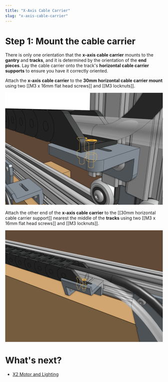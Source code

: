 ```yaml
---
title: "X-Axis Cable Carrier"
slug: "x-axis-cable-carrier"
---
```



# Step 1: Mount the cable carrier

There is only one orientation that the **x-axis cable carrier** mounts to the **gantry** and **tracks**, and it is determined by the orientation of the **end pieces**. Lay the cable carrier onto the track's **horizontal cable carrier supports** to ensure you have it correctly oriented.

Attach the **x-axis cable carrier** to the **30mm horizontal cable carrier mount** using two [[M3 x 16mm flat head screws]] and [[M3 locknuts]].

![Mount the x-axis cable carrier](_images/mount_x_cc_1.png)

Attach the other end of the **x-axis cable carrier** to the [[30mm horizontal cable carrier support]] nearest the middle of the **tracks** using two [[M3 x 16mm flat head screws]] and [[M3 locknuts]].

![Mount the x-axis cable carrier](_images/mount_x_cc_3.png)


# What's next?

 * [X2 Motor and Lighting](x2-motor-and-lighting.md)
